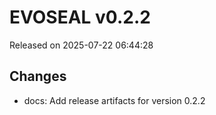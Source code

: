# EVOSEAL v0.2.2
Released on 2025-07-22 06:44:28

## Changes
- docs: Add release artifacts for version 0.2.2